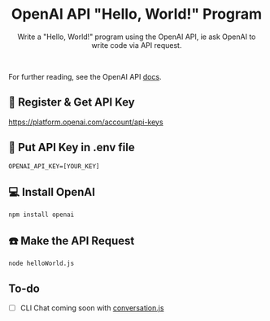<h1 align="center">OpenAI API "Hello, World!" Program</h1>

<p align="center">Write a "Hello, World!" program using the OpenAI API, ie ask OpenAI to write code via API request.</p>
<br />

For further reading, see the OpenAI API [docs](https://platform.openai.com/docs/introduction/overview).

## 🔑 Register & Get API Key

https://platform.openai.com/account/api-keys

## 📄 Put API Key in .env file

`OPENAI_API_KEY=[YOUR_KEY]`

## 💻 Install OpenAI

`npm install openai`

## ☎️ Make the API Request

`node helloWorld.js`

## To-do
- [ ] CLI Chat coming soon with [conversation.js](/conversation.js)
